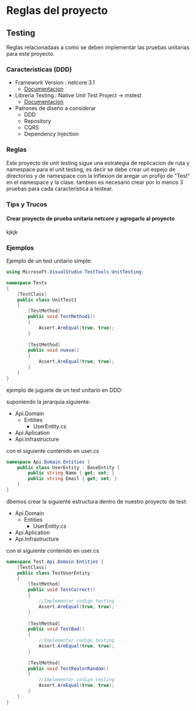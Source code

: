 # Reglas del proyecto

## Testing

Reglas relacionadaas a como se deben implementar las pruebas unitarias para este proyecto.

### Caracteristicas (DDD)

* Framework Version : netcore 3.1
  * [Documentacion](https://docs.microsoft.com/en-us/dotnet/fundamentals/)
* Libreria Testing :  Native Unit Test Project -> mstest
  * [Documentacion](https://docs.microsoft.com/en-us/dotnet/core/testing/unit-testing-with-mstest)
* Patrones de diseño a considerar
  * DDD
  * Repository
  * CQRS
  * Dependency Injection

### Reglas

Este proyecto de unit testing sigue una estrategia de replicacion de ruta y namespace para el unit testing, es decir se debe crear un espejo de directorios y de namespace con la inflexion de aregar un profijo de "Test" en el namespace y la clase. tambien es necesario crear por lo menos 3 pruebas para cada caracteristica a testear.

### Tips y Trucos

#### Crear proyecto de prueba unitaria netcore y agregarlo al proyecto

kjkjk

### Ejemplos

Ejemplo de un test unitario simple:

```c#
using Microsoft.VisualStudio.TestTools.UnitTesting;

namespace Tests
{
    [TestClass]
    public class UnitTest1
    {
        [TestMethod]
        public void TestMethod1()
        {
            Assert.AreEqual(true, true);
        }
        
        [TestMethod]
        public void nueva()
        {
            Assert.AreEqual(true, true);
        }
    }
}
```

ejemplo de juguete de un test unitario en DDD:

suponiendo la jerarquia siguiente:

* Api.Domain
  * Entities
    * UserEntity.cs
* Api.Aplication
* Api.Infrastructure

con el siguiente contenido en user.cs

```c#
namespace Api.Domain.Entities {
    public class UserEntity : BaseEntity {
        public string Name { get; set; }
        public string Email { get; set; }
    }
}
```

dbemos crear la siguiente estructura dentro de nuestro proyecto de test:

* Api.Domain
  * Entities
    * UserEntity.cs
* Api.Aplication
* Api.Infrastructure

con el siguiente contenido en user.cs

```c#
namespace Test.Api.Domain.Entities {
    [TestClass]
    public class TestUserEntity
    {
        [TestMethod]
        public void TestCorrect()
        {
            //Implementar codigo testing
            Assert.AreEqual(true, true);
        }
        
        [TestMethod]
        public void TestBad()
        {
            //Implementar codigo testing
            Assert.AreEqual(true, true);
        }
        
        [TestMethod]
        public void TestRealorRandom()
        {
            //Implementar codigo testing
            Assert.AreEqual(true, true);
        }
    }
}
```
